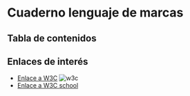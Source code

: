 # Cuaderno lenguaje de marcas
## Tabla de contenidos

## Enlaces de interés 
* [Enlace a W3C](https://www.w3.org/) ![w3c](https://upload.wikimedia.org/wikipedia/commons/thumb/e/ed/W3C%C2%AE_Icon.svg/1200px-W3C%C2%AE_Icon.svg.png)
* [Enlace a W3C school](https://www.w3schools.com/)
